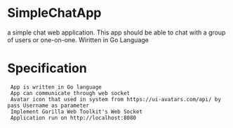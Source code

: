# SimpleChatApp
a simple chat web application. This app should be able to chat with a group of users or one-on-one. Wiritten in Go Language

# Specification

     App is written in Go language
     App can communicate through web socket
     Avatar icon that used in system from https://ui-avatars.com/api/ by pass Username as parameter
     Implement Gorilla Web Toolkit's Web Socket 
     Application run on http://localhost:8080

